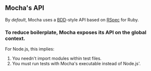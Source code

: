 ## Mocha's API

<span>By *default*, Mocha uses a [BDD](https://en.wikipedia.org/wiki/Behavior-driven_development)-style API based on [RSpec](http://rspec.info/) for Ruby.</span> 
<!-- .element: class="fragment" -->

### To reduce boilerplate, Mocha exposes its API on the global context.
<!-- .element: class="fragment" -->
<span>For Node.js, this implies:</span>
<!-- .element: class="fragment" -->

1. You needn't import modules within test files.<!-- .element: class="fragment" -->
1. You must run tests with Mocha's executable instead of Node.js'.<!-- .element: class="fragment" -->

